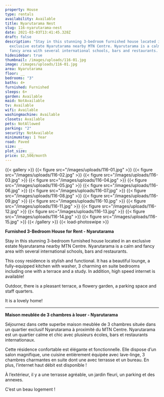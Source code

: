 ```yaml
---
property: House
type: rentals
availability: Available
title: Nyarutarama Nest
slug: 116-nyarutarama-nest
date: 2021-03-03T13:41:45.328Z
draft: false
description: "Stay in this stunning 3-bedroom furnished house located in an
  exclusive estate Nyarutarama nearby MTN Centre. Nyarutarama is a calm and
  fancy area with several international schools, bars and restaurants. "
hidesidebar: true
thumbnail: /images/uploads/116-01.jpg
image: /images/uploads/116-01.jpg
area: Nyarutarama
floor: __
bedrooms: "3"
baths: 4+
furnished: Furnished
sleeps: 6+
garden: Available
maid: NotAvailable
tv: Available
wifi: Available
washingmachine: Available
closets: Available
pets: NotAllowed
parking: "2"
security: NotAvailable
minimumstay: 1 Year
road: Paved
size: __
plot_size: __
price: $2,500/month
---
```

{{< gallery >}}
{{< figure src="/images/uploads/116-01.jpg" >}}
{{< figure src="/images/uploads/116-02.jpg" >}}
{{< figure src="/images/uploads/116-03.jpg" >}}
{{< figure src="/images/uploads/116-04.jpg" >}}
{{< figure src="/images/uploads/116-05.jpg" >}}
{{< figure src="/images/uploads/116-06.jpg" >}}
{{< figure src="/images/uploads/116-07.jpg" >}}
{{< figure src="/images/uploads/116-08.jpg" >}}
{{< figure src="/images/uploads/116-09.jpg" >}}
{{< figure src="/images/uploads/116-10.jpg" >}}
{{< figure src="/images/uploads/116-11.jpg" >}}
{{< figure src="/images/uploads/116-12.jpg" >}}
{{< figure src="/images/uploads/116-13.jpg" >}}
{{< figure src="/images/uploads/116-14.jpg" >}}
{{< figure src="/images/uploads/116-15.jpg" >}}
{{< /gallery >}}
{{< load-photoswipe >}}

**Furnished 3-Bedroom House for Rent - Nyarutarama**

Stay in this stunning 3-bedroom furnished house located in an exclusive estate Nyarutarama nearby MTN Centre. Nyarutarama is a calm and fancy area with several international schools, bars and restaurants.

This cosy residence is stylish and functional. It has a beautiful lounge, a fully-equipped kitchen with washer, 3 charming en suite bedrooms including one with a terrace and a study. In addition, high speed internet is available!

Outdoor, there is a pleasant terrace, a flowery garden, a parking space and staff quarters.

It is a lovely home!

---

**Maison meublée de 3 chambres à louer - Nyarutarama**

Séjournez dans cette superbe maison meublée de 3 chambres située dans un quartier exclusif Nyarutarama à proximité du MTN Centre. Nyarutarama est un quartier calme et chic avec plusieurs écoles, bars et restaurants internationaux.

Cette résidence confortable est élégante et fonctionnelle. Elle dispose d’un salon magnifique, une cuisine entièrement équipée avec lave-linge, 3 chambres charmantes en suite dont une avec terrasse et un bureau. En plus, l’internet haut débit est disponible !

À l’extérieur, il y a une terrasse agréable, un jardin fleuri, un parking et des annexes.

C’est un beau logement !